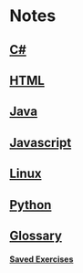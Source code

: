 # Notes

## [C#](CSharp.md)

## [HTML](HTML.md)

## [Java](Java.md)

## [Javascript](Javascript.md)

## [Linux](Linux.md)

## [Python](Python.md)

## [Glossary](Glossary.md)

#### [Saved Exercises](Exercises.md)



